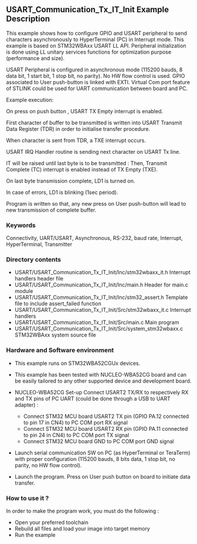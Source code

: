 ## <b>USART_Communication_Tx_IT_Init Example Description</b>

This example shows how to configure GPIO and USART peripheral to send characters
asynchronously to HyperTerminal (PC) in Interrupt mode. This example is based on
STM32WBAxx USART LL API. Peripheral initialization is done using LL unitary services
functions for optimization purpose (performance and size).

USART Peripheral is configured in asynchronous mode (115200 bauds, 8 data bit, 1 start bit, 1 stop bit, no parity).
No HW flow control is used.
GPIO associated to User push-button is linked with EXTI.
Virtual Com port feature of STLINK could be used for UART communication between board and PC.

Example execution:

On press on push button , USART TX Empty interrupt is enabled.

First character of buffer to be transmitted is written into USART Transmit Data Register (TDR) in order to initialise transfer procedure.

When character is sent from TDR, a TXE interrupt occurs.

USART IRQ Handler routine is sending next character on USART Tx line.

IT will be raised until last byte is to be transmitted : Then, Transmit Complete (TC) interrupt is enabled
instead of TX Empty (TXE).

On last byte transmission complete, LD1 is turned on.

In case of errors, LD1 is blinking (1sec period).

Program is written so that, any new press on User push-button will lead to new transmission of complete buffer.

### <b>Keywords</b>

Connectivity, UART/USART, Asynchronous, RS-232, baud rate, Interrupt, HyperTerminal, Transmitter

### <b>Directory contents</b>

  - USART/USART_Communication_Tx_IT_Init/Inc/stm32wbaxx_it.h         Interrupt handlers header file
  - USART/USART_Communication_Tx_IT_Init/Inc/main.h                  Header for main.c module
  - USART/USART_Communication_Tx_IT_Init/Inc/stm32_assert.h          Template file to include assert_failed function
  - USART/USART_Communication_Tx_IT_Init/Src/stm32wbaxx_it.c         Interrupt handlers
  - USART/USART_Communication_Tx_IT_Init/Src/main.c                  Main program
  - USART/USART_Communication_Tx_IT_Init/Src/system_stm32wbaxx.c     STM32WBAxx system source file


### <b>Hardware and Software environment</b>

  - This example runs on STM32WBA52CGUx devices.

  - This example has been tested with NUCLEO-WBA52CG board and can be
    easily tailored to any other supported device and development board.

  - NUCLEO-WBA52CG Set-up
    Connect USART2 TX/RX to respectively RX and TX pins of PC UART (could be done through a USB to UART adapter) :
    - Connect STM32 MCU board USART2 TX pin (GPIO PA.12 connected to pin 17 in CN4)
      to PC COM port RX signal
    - Connect STM32 MCU board USART2 RX pin (GPIO PA.11 connected to pin 24 in CN4)
      to PC COM port TX signal
    - Connect STM32 MCU board GND to PC COM port GND signal

  - Launch serial communication SW on PC (as HyperTerminal or TeraTerm) with proper configuration
    (115200 bauds, 8 bits data, 1 stop bit, no parity, no HW flow control).

  - Launch the program. Press on User push button on board to initiate data transfer.

### <b>How to use it ?</b>

In order to make the program work, you must do the following :

 - Open your preferred toolchain
 - Rebuild all files and load your image into target memory
 - Run the example

